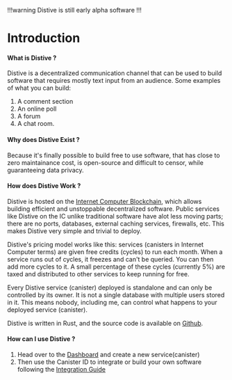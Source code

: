 !!!warning
Distive is still early alpha software
!!!

# Introduction

#### What is Distive ?
Distive is a decentralized communication channel that can be used to build software that requires mostly text input from an audience. Some examples of what you can build:
1. A comment section
2. An online poll
3. A forum
4. A chat room.

#### Why does Distive Exist ?
Because it's finally possible to build free to use software, that has close to zero maintainance cost, is open-source and difficult to censor, while guaranteeing data privacy.

#### How does Distive Work ?
Distive is hosted on the [Internet Computer Blockchain](https://internetcomputer.org), which allows building efficient and unstoppable decentralized software. Public services like Distive on the IC unlike traditional software have alot less moving parts; there are no ports, databases, external caching services, firewalls, etc. This makes Distive very simple and trivial to deploy.

Distive's pricing model works like this: services (canisters in Internet Computer terms) are given free credits (cycles) to run each month. When a service runs out of cycles, it freezes and can't be queried. You can then add more cycles to it. A small percentage of these cycles (currently 5%) are taxed and distributed to other services to keep running for free.

Every Distive service (canister) deployed is standalone and can only be controlled by its owner. It is not a single database with multiple users stored in it. This means nobody, including me, can control what happens to your deployed service (canister). 

Distive is written in Rust, and the source code is available on [Github](https://github.com/scroobius-pip/Distive).

#### How can I use Distive ?
1. Head over to the [Dashboard](https://dashboard.distive.com) and create a new service(canister)
2. Then use the Canister ID to integrate or build your own software following the [Integration Guide](https://docs.distive.com/integrations)

